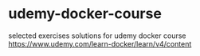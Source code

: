 # udemy-docker-course
selected exercises solutions for udemy docker course
https://www.udemy.com/learn-docker/learn/v4/content

